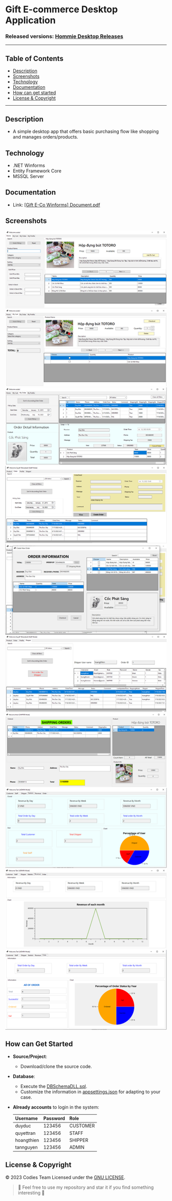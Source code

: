 

#  Gift E-commerce Desktop Application
### Released versions: [ Hommie Desktop Releases](https://github.com/ducdmd152/gift-hommie-winforms/releases/)

--------------------------------------------------
## Table of Contents
- [Description](#description)
- [Screenshots](#screenshots)
- [Technology](#technology)
- [Documentation](#documentation)
- [How can get started](#how-can-get-started)
- [License & Copyright](#license--copyright)
--------------------------------------------------
## Description

 - A simple desktop app that offers basic purchasing flow like shopping and manages orders/products.

## Technology

- .NET Winforms
- Entity Framework Core
- MSSQL Server

## Documentation
- Link: [[Gift E-Co Winforms] Document.pdf](https://github.com/ducdmd152/gift-hommie-winforms/blob/main/%5BGift%20E-Co%20Winforms%5D%20Document.pdf)

## Screenshots
![1](https://github.com/ducdmd152/gift-hommie-winforms/blob/main/screenshots/1.png)
![1](https://github.com/ducdmd152/gift-hommie-winforms/blob/main/screenshots/2.png)
![1](https://github.com/ducdmd152/gift-hommie-winforms/blob/main/screenshots/3.png)
![1](https://github.com/ducdmd152/gift-hommie-winforms/blob/main/screenshots/4.png)
![1](https://github.com/ducdmd152/gift-hommie-winforms/blob/main/screenshots/4-1.png)
![1](https://github.com/ducdmd152/gift-hommie-winforms/blob/main/screenshots/5.png)
![1](https://github.com/ducdmd152/gift-hommie-winforms/blob/main/screenshots/6.png)
![1](https://github.com/ducdmd152/gift-hommie-winforms/blob/main/screenshots/7.png)
![1](https://github.com/ducdmd152/gift-hommie-winforms/blob/main/screenshots/8.png)
![1](https://github.com/ducdmd152/gift-hommie-winforms/blob/main/screenshots/9.png)
## How can Get Started

- **Source/Project**:
    - Download/clone the source code.
- **Database**:
    - Execute the [DBSchemaDLL.sql](https://github.com/ducdmd152/gift-hommie-winforms/blob/main/DBSchemaDLL.sql).
    - Customize the information in [appsettings.json](https://github.com/ducdmd152/gift-hommie-winforms/blob/main/GiftHommieWinforms/appsettings.json) for adapting to your case.
   
- **Already accounts** to login in the system:

	| Username | Password | Role     |
	|----------|----------|----------|
	| duyduc  | 123456   | CUSTOMER |
	| quyettran   | 123456   | STAFF |
	| hoangthien  | 123456   | SHIPPER |
	| tannguyen  | 123456   | ADMIN |
## License & Copyright
&copy; 2023 Codies Team Licensed under the [GNU LICENSE](https://github.com/ducdmd152/dsocial-frontend/blob/main/LICENSE).

> 🤟 Feel free to use my repository and star it if you find something interesting 🤟
